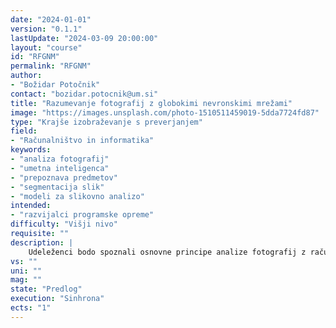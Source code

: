 ```yaml
---
date: "2024-01-01" 
version: "0.1.1"
lastUpdate: "2024-03-09 20:00:00"
layout: "course"
id: "RFGNM"
permalink: "RFGNM"
author:
- "Božidar Potočnik"
contact: "bozidar.potocnik@um.si"
title: "Razumevanje fotografij z globokimi nevronskimi mrežami"
image: "https://images.unsplash.com/photo-1510511459019-5dda7724fd87"
type: "Krajše izobraževanje s preverjanjem"
field:
- "Računalništvo in informatika"
keywords:
- "analiza fotografij"
- "umetna inteligenca"
- "prepoznava predmetov"
- "segmentacija slik"
- "modeli za slikovno analizo"
intended:
- "razvijalci programske opreme"
difficulty: "Višji nivo"
requisite: ""
description: |
    Udeleženci bodo spoznali osnovne principe analize fotografij z računalnikom, principe analize fotografij z umetno inteligenco, pripravo, vrednotenje in uporabo kompleksnejših modelov umetne inteligence. V okviru osnovnih principov bodo spoznali predstavitev barvnih fotografij in slik v računalniških sistemih, osnovne operacije nad fotografijami kot so konvolucija, pragovne operacije, maskiranje in rezanje. V principih analize fotografij z umetno inteligenco bodo spoznali pogosto uporabljanje tehnike prepoznave predmetov, detekcije predmetov v sliki in segmentacije zanimivih elementov. V kombinaciji z osnovnimi operacijami bodo udeleženci analizirali vidne lastnosti elementov v fotografijah. Njihovo znanje bodo pokazali z uporabo pripravljenih modelov umetne inteligence, katere bodo vgradili v lastno programsko opremo ter jih prilagodili in optimizirali za lastne probleme. V praktičnih vajah bodo pokazali razumevanje teh principov pri uporabi modernih modelov za prepoznavo, detekcijo in analizo slikovnega materiala.
vs: ""
uni: ""
mag: ""
state: "Predlog"
execution: "Sinhrona"
ects: "1"
---
```

